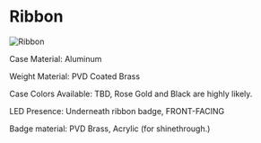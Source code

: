 # Ribbon
![Ribbon](https://i.imgur.com/nvBp9sn.png)

Case Material: Aluminum

Weight Material: PVD Coated Brass

Case Colors Available: TBD, Rose Gold and Black are highly likely.

LED Presence: Underneath ribbon badge, FRONT-FACING

Badge material: PVD Brass, Acrylic (for shinethrough.)

